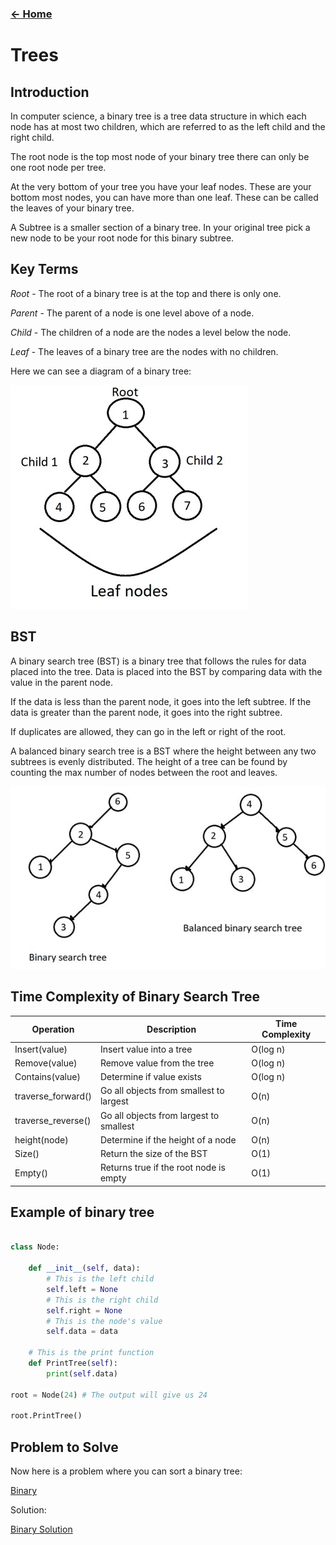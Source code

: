 ### [<- Home](welcome.md)

# Trees

## Introduction

In computer science, a binary tree is a tree data structure in which each node has at most two children, which are referred to as the left child and the right child.

The root node is the top most node of your binary tree there can only be one root node per tree.

At the very bottom of your tree you have your leaf nodes. These are your bottom most nodes, you can have more than one leaf. These can be called the leaves of your binary tree.

A Subtree is a smaller section of a binary tree. In your original tree pick a new node to be your root node for this binary subtree.

## Key Terms

*Root* - The root of a binary tree is at the top and there is only one.

*Parent* - The parent of a node is one level above of a node.

*Child* - The children of a node are the nodes a level below the node.

*Leaf* - The leaves of a binary tree are the nodes with no children.

Here we can see a diagram of a binary tree:

![Leaf Nodes](leaf_nodes.jpg)

## BST

A binary search tree (BST) is a binary tree that follows the rules for data placed into the tree. Data is placed into the BST by comparing data with the value in the parent node.

If the data is less than the parent node, it goes into the left subtree. If the data is greater than the parent node, it goes into the right subtree.

If duplicates are allowed, they can go in the left or right of the root.

A balanced binary search tree is a BST where the height between any two subtrees is evenly distributed. The height of a tree can be found by counting the max number of nodes between the root and leaves.

![Binary Trees](binary_tree.jpg)

## Time Complexity of Binary Search Tree

Operation | Description | Time Complexity
-------- | -------- | --------
Insert(value) | Insert value into a tree | O(log n)
Remove(value) | Remove value from the tree | O(log n)
Contains(value) | Determine if value exists | O(log n)
traverse_forward() | Go all objects from smallest to largest | O(n)
traverse_reverse() | Go all objects from largest to smallest | O(n)
height(node) | Determine if the height of a node | O(n)
Size() | Return the size of the BST | O(1)
Empty() | Returns true if the root node is empty | O(1)

## Example of binary tree

``` python

class Node:

    def __init__(self, data):
        # This is the left child
        self.left = None
        # This is the right child
        self.right = None
        # This is the node's value
        self.data = data

    # This is the print function
    def PrintTree(self):
        print(self.data)

root = Node(24) # The output will give us 24

root.PrintTree()

```

## Problem to Solve

Now here is a problem where you can sort a binary tree:

[Binary](tree.py)

Solution:

[Binary Solution](tree_solution.py)